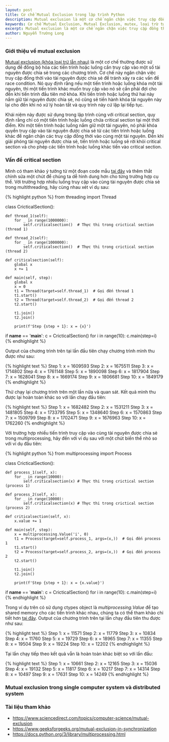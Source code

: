 ```yaml
---
layout: post
title: Cơ chế Mutual Exclusion trong lập trình Python
description: Mutual exclusion là một cơ chế ngăn chặn việc truy cập đồng thời vào tài nguyên được chia sẻ. Khái niệm này được sử dụng trong lập trình đồng thời cùng với critical section, quy định rằng chỉ có một tiến trình hoặc luồng chứa critical section tại một thời điểm.
keywords: Cơ chế Mutual Exclusion, Mutual Exclusion, mutex, loại trừ tương hỗ, khóa loại trừ lẫn nhau, lập trình Python, Python, lập trình đồng thời, lập trình đa luồng, lập trình multithreading, multiprocessing python, critical section
excerpt: Mutual exclusion là một cơ chế ngăn chặn việc truy cập đồng thời vào tài nguyên được chia sẻ. Khái niệm này được sử dụng trong lập trình đồng thời cùng với critical section, quy định rằng chỉ có một tiến trình hoặc luồng chứa critical section tại một thời điểm.
author: Nguyễn Trường Long
---
```


### Giới thiệu về mutual exclusion

[Mutual exclusion (khóa loại trừ lẫn nhau)](https://nguyentruonglong.net/co-che-mutual-exclusion-trong-lap-trinh-python.html) là một cơ chế thường được sử dụng để đồng bộ hóa các tiến trình hoặc luồng cần truy cập vào một số tài nguyên được chia sẻ trong các chương trình. Cơ chế này ngăn chặn việc truy cập đồng thời vào tài nguyên được chia sẻ để tránh xảy ra các vấn đề race condition. Nó quy định rằng nếu một tiến trình hoặc luồng khóa một tài nguyên, thì một tiến trình khác muốn truy cập vào nó sẽ cần phải đợi cho đến khi tiến trình đầu tiên mở khóa. Khi tiến trình hoặc luồng thứ hai này nắm giữ tài nguyên được chia sẻ, nó cũng sẽ tiến hành khóa tài nguyên này lại cho đến khi nó xử lý hoàn tất và quy trình này cứ lặp lại tiếp tục.

Khái niệm này được sử dụng trong lập trình cùng với critical section, quy định rằng chỉ có một tiến trình hoặc luồng chứa critical section tại một thời điểm. Khi một tiến trình hoặc luồng nắm giữ một tài nguyên, nó phải khóa quyền truy cập vào tài nguyên được chia sẻ từ các tiến trình hoặc luồng khác để ngăn chặn các truy cập đồng thời vào cùng một tài nguyên. Đến khi giải phóng tài nguyên được chia sẻ, tiến trình hoặc luồng sẽ rời khỏi critical section và cho phép các tiến trình hoặc luồng khác tiến vào critical section.

### Vấn đề critical section

Mình có tham khảo ý tưởng từ một đoạn code mẫu <a href="https://cppsecrets.com/users/120612197115104981111171149751485164103109971051084699111109/Python-Implementation-of-Mutual-Exclusion-with-semaphore.php" target="_blank">tại đây</a> và thêm thắt chỉnh sửa một chút để chúng ta dễ hình dung hơn cho từng trường hợp cụ thể. Với trường hợp nhiều luồng truy cập vào cùng tài nguyên được chia sẻ trong multithreading, hãy cùng nhau xét ví dụ sau:

{% highlight python %}
from threading import Thread

class CricticalSection():

    def thread_1(self):
        for _ in range(1000000):
            self.criticalsection()  # Thực thi trong crictical section (thread 1)

    def thread_2(self):
        for _ in range(1000000):
            self.criticalsection()  # Thực thi trong crictical section (thread 2)

    def criticalsection(self):
        global x
        x += 1

    def main(self, step):
        global x
        x = 0
        t1 = Thread(target=self.thread_1)  # Gọi đến thread 1
        t1.start()
        t2 = Thread(target=self.thread_2)  # Gọi đến thread 2
        t2.start()

        t1.join()
        t2.join()

        print(f'Step {step + 1}: x = {x}')

if __name__ == '__main__':
    c = CricticalSection()
    for i in range(10):
        c.main(step=i)
{% endhighlight %}

Output của chương trình trên tại lần đầu tiên chạy chương trình mình thu được như sau:

{% highlight text %}
Step 1: x = 1609593
Step 2: x = 1675511
Step 3: x = 1714802
Step 4: x = 1761148
Step 5: x = 1890098
Step 6: x = 1817904
Step 7: x = 1628041
Step 8: x = 1669174
Step 9: x = 1806681
Step 10: x = 1849179
{% endhighlight %}

Thử chạy lại chương trình trên một lần nữa và quan sát. Kết quả mình thu được lại hoàn toàn khác so với lần chạy đầu tiên:

{% highlight text %}
Step 1: x = 1682482
Step 2: x = 1531211
Step 3: x = 1481805
Step 4: x = 1733795
Step 5: x = 1348640
Step 6: x = 1570863
Step 7: x = 1509799
Step 8: x = 1702471
Step 9: x = 1676963
Step 10: x = 1762260
{% endhighlight %}

Với trường hợp nhiều tiến trình truy cập vào cùng tài nguyên được chia sẻ trong multiprocessing, hãy đến với ví dụ sau với một chút biến thể nhỏ so với ví dụ đầu tiên:

{% highlight python %}
from multiprocessing import Process

class CricticalSection():

    def process_1(self, x):
        for _ in range(10000):
            self.criticalsection(x) # Thực thi trong crictical section (process 1)

    def process_2(self, x):
        for _ in range(10000):
            self.criticalsection(x) # Thực thi trong crictical section (process 2)

    def criticalsection(self, x):
        x.value += 1

    def main(self, step):
        x = multiprocessing.Value('i', 0)
        t1 = Process(target=self.process_1, args=(x,))  # Gọi đến process 1
        t1.start()
        t2 = Process(target=self.process_2, args=(x,))  # Gọi đến process 2
        t2.start()

        t1.join()
        t2.join()

        print(f'Step {step + 1}: x = {x.value}')


if __name__ == '__main__':
    c = CricticalSection()
    for i in range(10):
        c.main(step=i)
{% endhighlight %}

Trong ví dụ trên có sử dụng ctypes object là <i>multiprocessing.Value</i> để tạo shared memory cho các tiến trình khác nhau, chúng ta có thể tham khảo chi tiết hơn <a href="https://www.kite.com/python/docs/multiprocessing.Value" target="_blank">tại đây</a>. Output của chương trình trên tại lần chạy đầu tiên thu được như sau:

{% highlight text %}
Step 1: x = 11571
Step 2: x = 11779
Step 3: x = 10834
Step 4: x = 11760
Step 5: x = 19729
Step 6: x = 18965
Step 7: x = 11355
Step 8: x = 19504
Step 9: x = 19224
Step 10: x = 12202
{% endhighlight %}

Tại lần chạy tiếp theo kết quả vẫn là hoàn toàn khác biệt so với lần đầu:

{% highlight text %}
Step 1: x = 10661
Step 2: x = 12165
Step 3: x = 15036
Step 4: x = 19132
Step 5: x = 11817
Step 6: x = 10217
Step 7: x = 14314
Step 8: x = 10497
Step 9: x = 17631
Step 10: x = 14249
{% endhighlight %}

### Mutual exclusion trong single computer system và distributed system

### Tài liệu tham khảo

* <a href="https://www.sciencedirect.com/topics/computer-science/mutual-exclusion" target="_blank">https://www.sciencedirect.com/topics/computer-science/mutual-exclusion</a>
* <a href="https://www.geeksforgeeks.org/mutual-exclusion-in-synchronization" target="_blank">https://www.geeksforgeeks.org/mutual-exclusion-in-synchronization</a>
* <a href="https://docs.python.org/3/library/multiprocessing.html" target="_blank">https://docs.python.org/3/library/multiprocessing.html</a>


